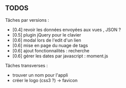 TODOS
-----

Tâches par versions :

* [0.4] revoir les données envoyées aux vues , JSON ?
* [0.5] plugin jQuery pour le clavier
* [0.6] modal lors de l'edit d'un lien
* [0.6] mise en page du nuage de tags
* [0.6] ajout fonctionnalités : recherche
* [0.6] gérer les dates par javascript : moment.js

Tâches transverses :

* trouver un nom pour l'appli
* créer le logo (css3 ?) -> favicon


